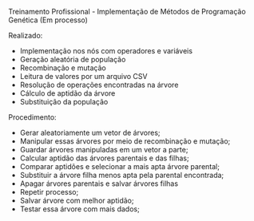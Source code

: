 Treinamento Profissional - Implementação de Métodos de Programação Genética
(Em processo)

Realizado:
- Implementação nos nós com operadores e variáveis
- Geração aleatória de população
- Recombinação e mutação
- Leitura de valores por um arquivo CSV
- Resolução de operações encontradas na árvore
- Cálculo de aptidão da árvore
- Substituição da população


Procedimento:
- Gerar aleatoriamente um vetor de árvores;
- Manipular essas árvores por meio de recombinação e mutação;
- Guardar árvores manipuladas em um vetor a parte;
- Calcular aptidão das árvores parentais e das filhas;
- Comparar aptidões e selecionar a mais apta árvore parental;
- Substituir a árvore filha menos apta pela parental encontrada;
- Apagar árvores parentais e salvar árvores filhas
- Repetir processo;
- Salvar árvore com melhor aptidão;
- Testar essa árvore com mais dados;


